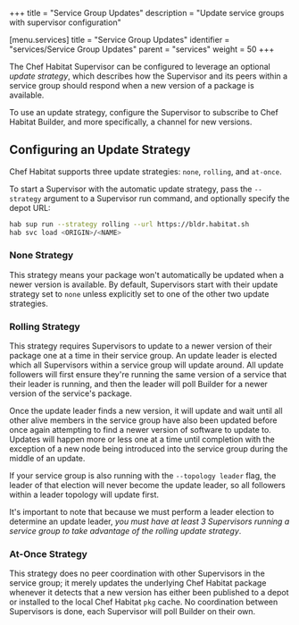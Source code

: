 +++
title = "Service Group Updates"
description = "Update service groups with supervisor configuration"


[menu.services]
    title = "Service Group Updates"
    identifier = "services/Service Group Updates"
    parent = "services"
    weight = 50
+++

The Chef Habitat Supervisor can be configured to leverage an optional _update strategy_,
which describes how the Supervisor and its peers within a service group should
respond when a new version of a package is available.

To use an update strategy, configure the Supervisor to subscribe to Chef Habitat
Builder, and more specifically, a channel for new versions.

## Configuring an Update Strategy

Chef Habitat supports three update strategies: `none`, `rolling`, and `at-once`.

To start a Supervisor with the automatic update strategy, pass the `--strategy` argument
to a Supervisor run command, and optionally specify the depot URL:

```bash
hab sup run --strategy rolling --url https://bldr.habitat.sh
hab svc load <ORIGIN>/<NAME>
```

### None Strategy

This strategy means your package won't automatically be updated when a newer
version is available. By default, Supervisors start with their update strategy
set to `none` unless explicitly set to one of the other two update strategies.

### Rolling Strategy

This strategy requires Supervisors to update to a newer version of their package
one at a time in their service group. An update leader is elected which all Supervisors
within a service group will update around. All update followers will first ensure
they're running the same version of a service that their leader is running, and
then the leader will poll Builder for a newer version of the service's package.

Once the update leader finds a new version, it will update and wait until all other
alive members in the service group have also been updated before once again attempting
to find a newer version of software to update to. Updates will happen more or less
one at a time until completion with the exception of a new node being introduced into the service
group during the middle of an update.

If your service group is also running with the `--topology leader` flag, the leader
of that election will never become the update leader, so all followers within a leader
topology will update first.

It's important to note that because we must perform a leader election to determine
an update leader, _you must have at least 3 Supervisors running a service group
to take advantage of the rolling update strategy_.

### At-Once Strategy

This strategy does no peer coordination with other Supervisors in the service group;
it merely updates the underlying Chef Habitat package whenever it detects that a
new version has either been published to a depot or installed to the local Chef
Habitat `pkg` cache. No coordination between Supervisors is done, each Supervisor
will poll Builder on their own.

